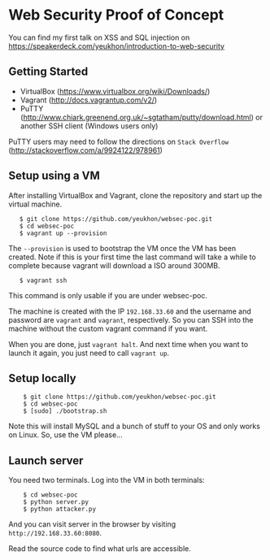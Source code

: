 # Web Security Proof of Concept

You can find my first talk on XSS and SQL injection on https://speakerdeck.com/yeukhon/introduction-to-web-security

## Getting Started


- VirtualBox (https://www.virtualbox.org/wiki/Downloads/)
- Vagrant (<http://docs.vagrantup.com/v2/>)
- PuTTY (http://www.chiark.greenend.org.uk/~sgtatham/putty/download.html) or another SSH client (Windows users only)


PuTTY users may need to follow the directions on `Stack Overflow` (http://stackoverflow.com/a/9924122/978961)

## Setup using a VM

After installing VirtualBox and Vagrant, clone the repository and start up the
virtual machine.

```
   $ git clone https://github.com/yeukhon/websec-poc.git
   $ cd websec-poc
   $ vagrant up --provision
```

The ``--provision`` is used to bootstrap the VM once the VM has been
created. Note if this is your first time the last command will take a 
while to complete because vagrant will download a ISO around 300MB.

```
   $ vagrant ssh
```

This command is only usable if you are under websec-poc.

The machine is created with the IP ``192.168.33.60`` and the username and password
are ``vagrant`` and ``vagrant``, respectively. So you can SSH into the machine 
without the custom vagrant command if you want.

When you are done, just ``vagrant halt``. And next time when you want to launch it
again, you just need to call ``vagrant up``.

## Setup locally

```
    $ git clone https://github.com/yeukhon/websec-poc.git
    $ cd websec-poc
    $ [sudo] ./bootstrap.sh
```

Note this will install MySQL and a bunch of stuff to your OS
and only works on Linux. So, use the VM please...

## Launch server

You need two terminals. Log into the VM in both terminals:

```
    $ cd websec-poc
    $ python server.py
    $ python attacker.py
```

And you can visit server in the browser by visiting ``http://192.168.33.60:8080``.

Read the source code to find what urls are accessible.

